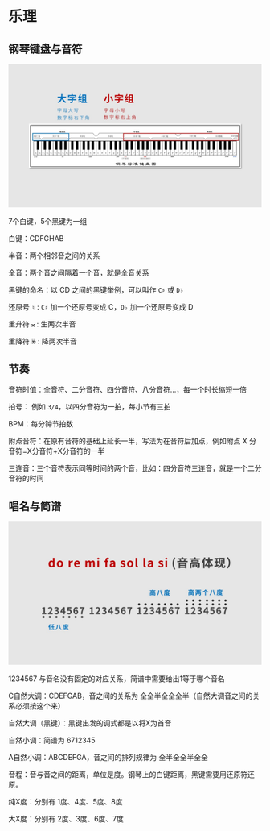 # 乐理

## 钢琴键盘与音符

![keyboard](./images/keyboard.jpg)

7个白键，5个黑键为一组

白键：CDFGHAB

半音：两个相邻音之间的关系

全音：两个音之间隔着一个音，就是全音关系

黑键的命名：以 CD 之间的黑键举例，可以叫作 `C♯` 或 `D♭`

还原号 `♮` : `C♯` 加一个还原号变成 C，`D♭` 加一个还原号变成 D

重升符 𝄪 : 生两次半音

重降符 𝄫 : 降两次半音

## 节奏

音符时值：全音符、二分音符、四分音符、八分音符...，每一个时长缩短一倍

拍号： 例如 `3/4`，以四分音符为一拍，每小节有三拍

BPM：每分钟节拍数

附点音符：在原有音符的基础上延长一半，写法为在音符后加点，例如附点 X 分音符=X分音符+X分音符的一半

三连音：三个音符表示同等时间的两个音，比如：四分音符三连音，就是一个二分音符的时间

## 唱名与简谱

![](./images/jianpu.jpg)

1234567 与音名没有固定的对应关系，简谱中需要给出1等于哪个音名

C自然大调：CDEFGAB，音之间的关系为 全全半全全全半（自然大调音之间的关系必须按这个来）

自然大调（黑键）：黑键出发的调式都是以将X为首音

自然小调：简谱为 6712345

A自然小调：ABCDEFGA，音之间的排列规律为 全半全全半全全

音程：音与音之间的距离，单位是度。钢琴上的白键距离，黑键需要用还原符还原。

纯X度：分别有 1度、4度、5度、8度

大X度：分别有 2度、3度、6度、7度

